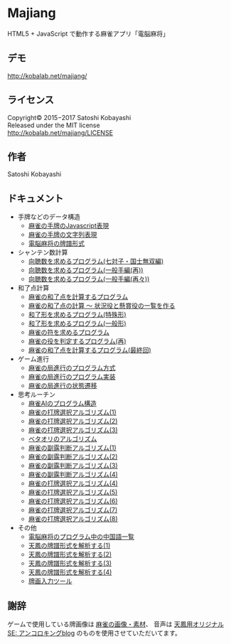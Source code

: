 # Majiang
HTML5 + JavaScript で動作する麻雀アプリ「電脳麻将」

## デモ
http://kobalab.net/majiang/

## ライセンス
Copyright&copy; 2015−2017 Satoshi Kobayashi<br>
Released under the MIT license<br>
http://kobalab.net/majiang/LICENSE

## 作者
Satoshi Kobayashi

## ドキュメント
- 手牌などのデータ構造
  - [麻雀の手牌のJavascript表現](http://d.hatena.ne.jp/xlc/20151211/1449838875)
  - [麻雀の手牌の文字列表現](http://d.hatena.ne.jp/xlc/20151218/1450441130)
  - [電脳麻将の牌譜形式](http://d.hatena.ne.jp/xlc/20151228/1451228689)
- シャンテン数計算
  - [向聴数を求めるプログラム(七対子・国士無双編)](http://d.hatena.ne.jp/xlc/20151215/1450112281)
  - [向聴数を求めるプログラム(一般手編(再))](http://d.hatena.ne.jp/xlc/20151216/1450191666)
  - [向聴数を求めるプログラム(一般手編(再々))](http://d.hatena.ne.jp/xlc/20151217/1450357254)
- 和了点計算
  - [麻雀の和了点を計算するプログラム](http://d.hatena.ne.jp/xlc/20151221/1450624780)
  - [麻雀の和了点の計算 ～ 状況役と懸賞役の一覧を作る](http://d.hatena.ne.jp/xlc/20151222/1450710990)
  - [和了形を求めるプログラム(特殊形)](http://d.hatena.ne.jp/xlc/20151223/1450796906)
  - [和了形を求めるプログラム(一般形)](http://d.hatena.ne.jp/xlc/20151224/1450883400)
  - [麻雀の符を求めるプログラム](http://d.hatena.ne.jp/xlc/20151225/1450970516)
  - [麻雀の役を判定するプログラム(再)](http://d.hatena.ne.jp/xlc/20151226/1451057134)
  - [麻雀の和了点を計算するプログラム(最終回)](http://d.hatena.ne.jp/xlc/20151227/1451142872)
- ゲーム進行
  - [麻雀の局進行のプログラム方式](http://d.hatena.ne.jp/xlc/20151229/1451315733)
  - [麻雀の局進行のプログラム実装](http://d.hatena.ne.jp/xlc/20151230/1451403553)
  - [麻雀の局進行の状態遷移](http://d.hatena.ne.jp/xlc/20151231/1451487890)
- 思考ルーチン
  - [麻雀AIのプログラム構造](http://d.hatena.ne.jp/xlc/20160102/1451703115)
  - [麻雀の打牌選択アルゴリズム(1)](http://d.hatena.ne.jp/xlc/20160103/1451781343)
  - [麻雀の打牌選択アルゴリズム(2)](http://d.hatena.ne.jp/xlc/20160104/1451907283)
  - [麻雀の打牌選択アルゴリズム(3)](http://d.hatena.ne.jp/xlc/20160105/1451998413)
  - [ベタオリのアルゴリズム](http://d.hatena.ne.jp/xlc/20161204/1480808089)
  - [麻雀の副露判断アルゴリズム(1)](http://d.hatena.ne.jp/xlc/20161212/1481471543)
  - [麻雀の副露判断アルゴリズム(2)](http://d.hatena.ne.jp/xlc/20161213/1481557260)
  - [麻雀の副露判断アルゴリズム(3)](http://d.hatena.ne.jp/xlc/20161214/1481644278)
  - [麻雀の副露判断アルゴリズム(4)](http://d.hatena.ne.jp/xlc/20161215/1481809226)
  - [麻雀の打牌選択アルゴリズム(4)](http://d.hatena.ne.jp/xlc/20170731/1501502063)
  - [麻雀の打牌選択アルゴリズム(5)](http://d.hatena.ne.jp/xlc/20170802/1501673312)
  - [麻雀の打牌選択アルゴリズム(6)](http://d.hatena.ne.jp/xlc/20170806/1502026197)
  - [麻雀の打牌選択アルゴリズム(7)](http://d.hatena.ne.jp/xlc/20170813/1502605785)
  - [麻雀の打牌選択アルゴリズム(8)](http://d.hatena.ne.jp/xlc/20170819/1503150574)
- その他
  - [電脳麻将のプログラム中の中国語一覧](http://d.hatena.ne.jp/xlc/20170722/1500688645)
  - [天鳳の牌譜形式を解析する(1)](http://d.hatena.ne.jp/xlc/20170225/1488036549)
  - [天鳳の牌譜形式を解析する(2)](http://d.hatena.ne.jp/xlc/20170228/1488294993)
  - [天鳳の牌譜形式を解析する(3)](http://d.hatena.ne.jp/xlc/20170312/1489315432)
  - [天鳳の牌譜形式を解析する(4)](http://d.hatena.ne.jp/xlc/20170720/1500479235)
  - [牌画入力ツール](http://d.hatena.ne.jp/xlc/20161218/1482078427)

## 謝辞
ゲームで使用している牌画像は [麻雀の画像・素材](http://www.civillink.net/fsozai/majan.html)、
音声は [天鳳用オリジナルSE: アンコロキングblog](http://ancoro.way-nifty.com/blog/se.html)
のものを使用させていただいてます。
